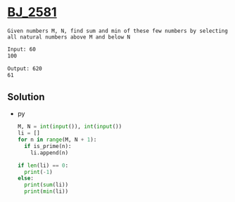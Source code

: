 # [BJ_2581](https://acmicpc.net/problem/2581)

```en
Given numbers M, N, find sum and min of these few numbers by selecting all natural numbers above M and below N
```

```txt
Input: 60
100

Output: 620
61
```

## Solution

* py

  ```py
  M, N = int(input()), int(input())
  li = []
  for n in range(M, N + 1):
    if is_prime(n):
      li.append(n)

  if len(li) == 0:
    print(-1)
  else:
    print(sum(li))
    print(min(li))
  ```
